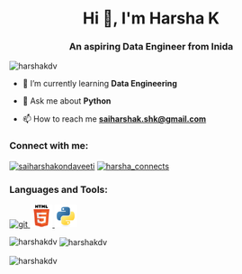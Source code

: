 <h1 align="center">Hi 👋, I'm Harsha K</h1>
<h3 align="center">An aspiring Data Engineer from Inida</h3>

<p align="left"> <img src="https://komarev.com/ghpvc/?username=harshakdv&label=Profile%20views&color=0e75b6&style=flat" alt="harshakdv" /> </p>

- 🌱 I’m currently learning **Data Engineering**

- 💬 Ask me about **Python**

- 📫 How to reach me **saiharshak.shk@gmail.com**

<h3 align="left">Connect with me:</h3>
<p align="left">
<a href="https://linkedin.com/in/saiharshakondaveeti" target="blank"><img align="center" src="https://raw.githubusercontent.com/rahuldkjain/github-profile-readme-generator/master/src/images/icons/Social/linked-in-alt.svg" alt="saiharshakondaveeti" height="30" width="40" /></a>
<a href="https://instagram.com/harsha_connects" target="blank"><img align="center" src="https://raw.githubusercontent.com/rahuldkjain/github-profile-readme-generator/master/src/images/icons/Social/instagram.svg" alt="harsha_connects" height="30" width="40" /></a>
</p>

<h3 align="left">Languages and Tools:</h3>
<p align="left"> <a href="https://git-scm.com/" target="_blank" rel="noreferrer"> <img src="https://www.vectorlogo.zone/logos/git-scm/git-scm-icon.svg" alt="git" width="40" height="40"/> </a> <a href="https://www.w3.org/html/" target="_blank" rel="noreferrer"> <img src="https://raw.githubusercontent.com/devicons/devicon/master/icons/html5/html5-original-wordmark.svg" alt="html5" width="40" height="40"/> </a> <a href="https://www.python.org" target="_blank" rel="noreferrer"> <img src="https://raw.githubusercontent.com/devicons/devicon/master/icons/python/python-original.svg" alt="python" width="40" height="40"/> </a> </p>

<p><img align="left" src="https://github-readme-stats.vercel.app/api/top-langs?username=harshakdv&show_icons=true&locale=en&layout=compact" alt="harshakdv" /></p>

<p>&nbsp;<img align="center" src="https://github-readme-stats.vercel.app/api?username=harshakdv&show_icons=true&locale=en" alt="harshakdv" /></p>

<p><img align="center" src="https://github-readme-streak-stats.herokuapp.com/?user=harshakdv&" alt="harshakdv" /></p>

